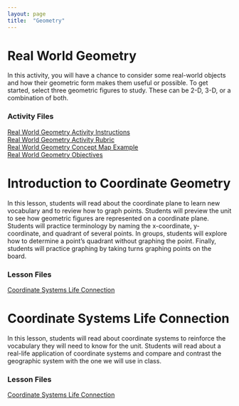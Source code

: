 ```yaml
---
layout: page
title:  "Geometry"
---
```


# Real World Geometry

In this activity, you will have a chance to consider some real-world objects and how their geometric form makes them useful or possible. To get started, select three geometric figures to study. These can be 2-D, 3-D, or a combination of both.

### Activity Files
<a href="https://lisasteaching.github.io/portfolio_teaching/geometry/Real-World-Geometry-Activity-Instructions.pdf" target="_blank">Real World Geometry Activity Instructions</a></br>
<a href="https://lisasteaching.github.io/portfolio_teaching/geometry/Real-World-Geometry-Activity-Rubric.pdf" target="_blank">Real World Geometry Activity Rubric</a></br>
<a href="https://lisasteaching.github.io/portfolio_teaching/geometry/Real-World-Geometry-Concept-Map-Example.pdf" target="_blank">Real World Geometry Concept Map Example</a></br>
<a href="https://lisasteaching.github.io/portfolio_teaching/geometry/Real-World-Geometry-Objectives.pdf" target="_blank">Real World Geometry Objectives</a>

# Introduction to Coordinate Geometry

In this lesson, students will read about the coordinate plane to learn new vocabulary and to review how to graph points. Students will preview the unit to see how geometric figures are represented on a coordinate plane. Students will practice terminology by naming the x-coordinate, y-coordinate, and quadrant of several points. In groups, students will explore how to determine a point’s quadrant without graphing the point. Finally, students will practice graphing by taking turns graphing points on the board.

### Lesson Files
<a href="https://lisasteaching.github.io/portfolio_teaching/geometry/CoordinateGeom-Introduction-Lesson.pdf" target="_blank">Coordinate Systems Life Connection</a>

# Coordinate Systems Life Connection

In this lesson, students will read about coordinate systems to reinforce the vocabulary they will need to know for the unit. Students will read about a real-life application of coordinate systems and compare and contrast the geographic system with the one we will use in class.

### Lesson Files
<a href="https://lisasteaching.github.io/portfolio_teaching/geometry/CoordinateGeom-Coordinate-Systems-Lesson.pdf" target="_blank">Coordinate Systems Life Connection</a>
